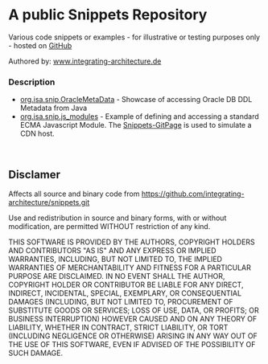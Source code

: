# A public Snippets Repository 
Various code snippets or examples - for illustrative or testing purposes only - hosted on <a href="https://github.com/integrating-architecture">GitHub</a>

Authored by: <a href="https://integrating-architecture.de/">www.integrating-architecture.de</a> 
<br />
### Description
* <a href="https://github.com/integrating-architecture/snippets/tree/master/org.isa.snip.OracleMetaData">org.isa.snip.OracleMetaData</a> - Showcase of accessing Oracle DB DDL Metadata from Java
* <a href="https://github.com/integrating-architecture/snippets/tree/master/org.isa.snip.js_modules">org.isa.snip.js_modules</a> - Example of defining and accessing a standard ECMA Javascript Module. The <a href="https://integrating-architecture.github.io/snippets/">Snippets-GitPage</a> is used to simulate a CDN host. 

<br />

## Disclamer  
Affects all source and binary code from
    https://github.com/integrating-architecture/snippets.git  
	
Use and redistribution in source and binary forms,
with or without modification, are permitted WITHOUT restriction of any kind.  

THIS SOFTWARE IS PROVIDED BY THE AUTHORS, COPYRIGHT HOLDERS AND CONTRIBUTORS "AS IS"
AND ANY EXPRESS OR IMPLIED WARRANTIES, INCLUDING, BUT NOT LIMITED TO, 
THE IMPLIED WARRANTIES OF MERCHANTABILITY AND FITNESS FOR A PARTICULAR 
PURPOSE ARE DISCLAIMED. IN NO EVENT SHALL THE AUTHOR, COPYRIGHT HOLDER OR CONTRIBUTOR
BE LIABLE FOR ANY DIRECT, INDIRECT, INCIDENTAL, SPECIAL, EXEMPLARY, OR CONSEQUENTIAL 
DAMAGES (INCLUDING, BUT NOT LIMITED TO, PROCUREMENT OF SUBSTITUTE GOODS OR 
SERVICES; LOSS OF USE, DATA, OR PROFITS; OR BUSINESS INTERRUPTION) HOWEVER 
CAUSED AND ON ANY THEORY OF LIABILITY, WHETHER IN CONTRACT, STRICT LIABILITY, 
OR TORT (INCLUDING NEGLIGENCE OR OTHERWISE) ARISING IN ANY WAY OUT OF THE USE 
OF THIS SOFTWARE, EVEN IF ADVISED OF THE POSSIBILITY OF SUCH DAMAGE.
